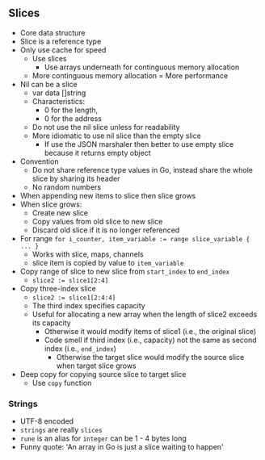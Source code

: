 ## Slices

- Core data structure
- Slice is a reference type
- Only use cache for speed
  - Use slices
    - Use arrays underneath for continguous memory allocation
  - More continguous memory allocation = More performance
- Nil can be a slice
  - var data []string
  - Characteristics:
    - 0 for the length,
    - 0 for the address
  - Do not use the nil slice unless for readability
  - More idiomatic to use nil slice than the empty slice
    - If use the JSON marshaler then better to use empty slice because it returns empty object
- Convention
  - Do not share reference type values in Go, instead share the whole slice by sharing its header
  - No random numbers
- When appending new items to slice then slice grows
- When slice grows:
  - Create new slice
  - Copy values from old slice to new slice
  - Discard old slice if it is no longer referenced
- For range `for i_counter, item_variable := range slice_variable { ... }`
  - Works with slice, maps, channels
  - slice item is copied by value to `item_variable`
- Copy range of slice to new slice from `start_index` to `end_index`
  - `slice2 := slice1[2:4]`
- Copy three-index slice
  - `slice2 := slice1[2:4:4]`
  - The third index specifies capacity
  - Useful for allocating a new array when the length of slice2 exceeds its capacity
    - Otherwise it would modify items of slice1 (i.e., the original slice)
    - Code smell if third index (i.e., capacity) not the same as second index (i.e., `end_index`)
      - Otherwise the target slice would modify the source slice when target slice grows
- Deep copy for copying source slice to target slice
  - Use `copy` function

### Strings

- UTF-8 encoded
- `strings` are really `slices`
- `rune` is an alias for `integer` can be 1 - 4 bytes long
- Funny quote: 'An array in Go is just a slice waiting to happen'

